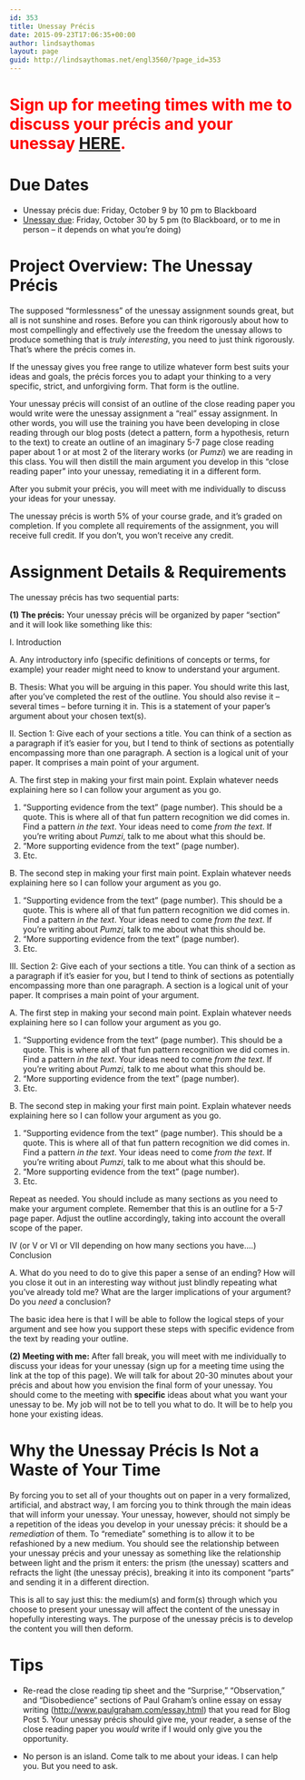```yaml
---
id: 353
title: Unessay Précis
date: 2015-09-23T17:06:35+00:00
author: lindsaythomas
layout: page
guid: http://lindsaythomas.net/engl3560/?page_id=353
---
```

# <span style="color: #ff0000;">Sign up for meeting times with me to discuss your précis and your unessay <a href="https://docs.google.com/spreadsheets/d/1lYA4qXDzgy-6KUXyRVZNwLKq6j1EiFyXLcoxwXDvI0A/edit?usp=sharing" target="_blank">HERE</a>.</span>

# Due Dates

  * Unessay précis due: Friday, October 9 by 10 pm to Blackboard
  * [Unessay due](http://lindsaythomas.net/engl3560/unessay/): Friday, October 30 by 5 pm (to Blackboard, or to me in person – it depends on what you’re doing)

# Project Overview: The Unessay Précis

The supposed “formlessness” of the unessay assignment sounds great, but all is not sunshine and roses. Before you can think rigorously about how to most compellingly and effectively use the freedom the unessay allows to produce something that is _truly interesting_, you need to just think rigorously. That’s where the précis comes in.

If the unessay gives you free range to utilize whatever form best suits your ideas and goals, the précis forces you to adapt your thinking to a very specific, strict, and unforgiving form. That form is the outline.

Your unessay précis will consist of an outline of the close reading paper you would write were the unessay assignment a “real” essay assignment. In other words, you will use the training you have been developing in close reading through our blog posts (detect a pattern, form a hypothesis, return to the text) to create an outline of an imaginary 5-7 page close reading paper about 1 or at most 2 of the literary works (or _Pumzi_) we are reading in this class. You will then distill the main argument you develop in this “close reading paper” into your unessay, remediating it in a different form.

After you submit your précis, you will meet with me individually to discuss your ideas for your unessay.

The unessay précis is worth 5% of your course grade, and it’s graded on completion. If you complete all requirements of the assignment, you will receive full credit. If you don’t, you won’t receive any credit.

# Assignment Details & Requirements

The unessay précis has two sequential parts:

**(1) The précis:** Your unessay précis will be organized by paper “section” and it will look like something like this:

I. Introduction

A. Any introductory info (specific definitions of concepts or terms, for example) your reader might need to know to understand your argument.

B. Thesis: What you will be arguing in this paper. You should write this last, after you’ve completed the rest of the outline. You should also revise it – several times – before turning it in. This is a statement of your paper’s argument about your chosen text(s).

II. Section 1: Give each of your sections a title. You can think of a section as a paragraph if it’s easier for you, but I tend to think of sections as potentially encompassing more than one paragraph. A section is a logical unit of your paper. It comprises a main point of your argument.

A. The first step in making your first main point. Explain whatever needs explaining here so I can follow your argument as you go.

  1. “Supporting evidence from the text” (page number). This should be a quote. This is where all of that fun pattern recognition we did comes in. Find a pattern _in the text_. Your ideas need to come _from the text_. If you’re writing about _Pumzi_, talk to me about what this should be.
  2. “More supporting evidence from the text” (page number).
  3. Etc.

B. The second step in making your first main point. Explain whatever needs explaining here so I can follow your argument as you go.

  1. “Supporting evidence from the text” (page number). This should be a quote. This is where all of that fun pattern recognition we did comes in. Find a pattern _in the text_. Your ideas need to come _from the text_. If you’re writing about _Pumzi_, talk to me about what this should be.
  2. “More supporting evidence from the text” (page number).
  3. Etc.

III. Section 2: Give each of your sections a title. You can think of a section as a paragraph if it’s easier for you, but I tend to think of sections as potentially encompassing more than one paragraph. A section is a logical unit of your paper. It comprises a main point of your argument.

A. The first step in making your second main point. Explain whatever needs explaining here so I can follow your argument as you go.

  1. “Supporting evidence from the text” (page number). This should be a quote. This is where all of that fun pattern recognition we did comes in. Find a pattern _in the text_. Your ideas need to come _from the text_. If you’re writing about _Pumzi_, talk to me about what this should be.
  2. “More supporting evidence from the text” (page number).
  3. Etc.

B. The second step in making your first main point. Explain whatever needs explaining here so I can follow your argument as you go.

  1. “Supporting evidence from the text” (page number). This should be a quote. This is where all of that fun pattern recognition we did comes in. Find a pattern _in the text_. Your ideas need to come _from the text_. If you’re writing about _Pumzi_, talk to me about what this should be.
  2. “More supporting evidence from the text” (page number).
  3. Etc.

Repeat as needed. You should include as many sections as you need to make your argument complete. Remember that this is an outline for a 5-7 page paper. Adjust the outline accordingly, taking into account the overall scope of the paper.

IV (or V or VI or VII depending on how many sections you have….) Conclusion

A. What do you need to do to give this paper a sense of an ending? How will you close it out in an interesting way without just blindly repeating what you’ve already told me? What are the larger implications of your argument? Do you _need_ a conclusion?

The basic idea here is that I will be able to follow the logical steps of your argument and see how you support these steps with specific evidence from the text by reading your outline.

**(2) Meeting with me:** After fall break, you will meet with me individually to discuss your ideas for your unessay (sign up for a meeting time using the link at the top of this page). We will talk for about 20-30 minutes about your précis and about how you envision the final form of your unessay. You should come to the meeting with **specific** ideas about what you want your unessay to be. My job will not be to tell you what to do. It will be to help you hone your existing ideas.

# Why the Unessay Précis Is Not a Waste of Your Time

By forcing you to set all of your thoughts out on paper in a very formalized, artificial, and abstract way, I am forcing you to think through the main ideas that will inform your unessay. Your unessay, however, should not simply be a repetition of the ideas you develop in your unessay précis: it should be a _remediation_ of them. To “remediate” something is to allow it to be refashioned by a new medium. You should see the relationship between your unessay précis and your unessay as something like the relationship between light and the prism it enters: the prism (the unessay) scatters and refracts the light (the unessay précis), breaking it into its component “parts” and sending it in a different direction.

This is all to say just this: the medium(s) and form(s) through which you choose to present your unessay will affect the content of the unessay in hopefully interesting ways. The purpose of the unessay précis is to develop the content you will then deform.

# Tips

* Re-read the close reading tip sheet and the “Surprise,” “Observation,” and “Disobedience” sections of Paul Graham’s online essay on essay writing (<http://www.paulgraham.com/essay.html>) that you read for Blog Post 5. Your unessay précis should give me, your reader, a sense of the close reading paper you _would_ write if I would only give you the opportunity.

* No person is an island. Come talk to me about your ideas. I can help you. But you need to ask.